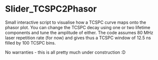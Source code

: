 # Slider_TCSPC2Phasor

Small interactive script to visualise how a TCSPC curve maps onto the phasor plot.
You can change the TCSPC decay using one or two lifetime components and tune the amplitude of either. 
The code assumes 80 MHz laser repetition rate (for now) and gives thus a TCSPC window of 12.5 ns filled by 100 TCSPC bins. 

No warranties - this is all pretty much under construction :D